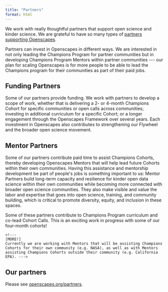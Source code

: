 ```yaml
---
title: "Partners"
format: html
---
```


We work with really thoughtful partners that support open science and kinder science. We are grateful to have so many types of [partners supporting Openscapes](https://www.openscapes.org/partners/).

Partners can invest in Openscapes in different ways. We are interested in not only leading the Champions Program for partner communities but in developing Champions Program Mentors within partner communities --- our plan for scaling Openscapes is for more people to be able to lead the Champions program for their communities as part of their paid jobs.

## Funding Partners

Some of our partners provide funding. We work with partners to develop a scope of work, whether that is delivering a 2- or 4-month Champions Cohort for specific communities or open calls across communities; investing in additional curriculum for a specific Cohort; or a longer engagement through the Openscapes Framework over several years. Each investment in Openscapes also contributes to strengthening our Flywheel and the broader open science movement.

## Mentor Partners

Some of our partners contribute paid time to assist Champions Cohorts, thereby developing Openscapes Mentors that will help lead future Cohorts within their own communities. Having this assistance and mentorship development be part of people's jobs is something important to us: Mentor Partners build long-term capacity and resilience for kinder open data science within their own communities while becoming more connected with broader open science communities. They also make visible and value the labor and expertise that goes into open science, training, and community building, which is critical to promote diversity, equity, and inclusion in these spaces.

Some of these partners contribute to Champions Program curriculum and co-lead Cohort Calls. This is an exciting work in progress with some of our four-month cohorts!

```{=html}
<!---
[MORE!]
Currently we are working with Mentors that will be assisting Champions Cohorts for their own community (e.g. NASA), as well as with Mentors assisting Champions Cohorts outside their community (e.g. California EPA). --->
```
## Our partners

Please see [openscapes.org/partners](https://www.openscapes.org/partners/).
